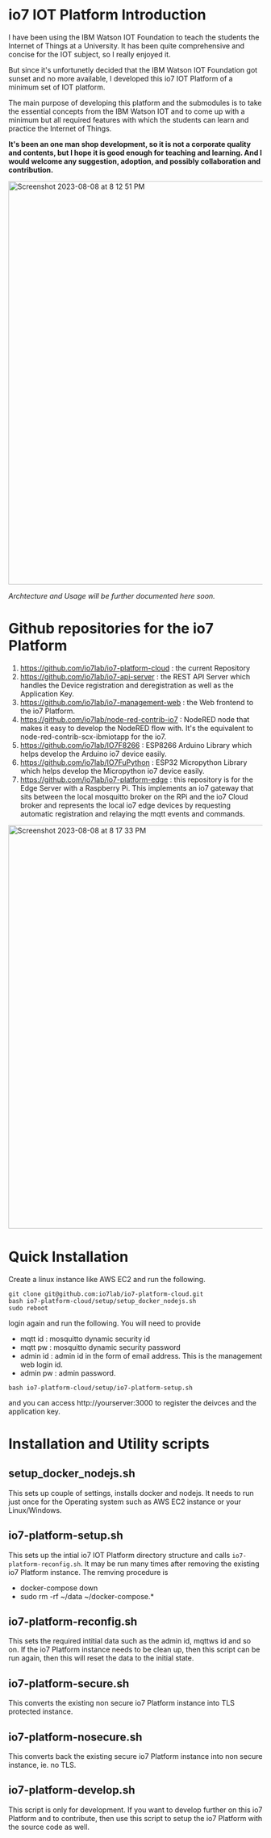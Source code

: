 # io7 IOT Platform Introduction
I have been using the IBM Watson IOT Foundation to teach the students the Internet of Things at a University. It has been quite comprehensive and concise for the IOT subject, so I really enjoyed it. 

But since it's unfortunetly decided that the IBM Watson IOT Foundation got sunset and no more available, I developed this io7 IOT Platform of a minimum set of IOT platform.

The main purpose of developing this platform and the submodules is to take the essential concepts from the IBM Watson IOT and to come up with a minimum but all required features with which the students can learn and practice the Internet of Things.

**It's been an one man shop development, so it is not a corporate quality and contents, but I hope it is good enough for teaching and learning. And I would welcome any suggestion, adoption, and possibly collaboration and contribution.**


<img width="800" alt="Screenshot 2023-08-08 at 8 12 51 PM" src="https://github.com/io7lab/io7-platform-cloud/assets/13171662/279e44bc-265c-4149-9b36-d10a3ace046f">

*Archtecture and Usage will be further documented here soon.*

# Github repositories for the io7 Platform

1. https://github.com/io7lab/io7-platform-cloud : the current Repository
2. https://github.com/io7lab/io7-api-server : the REST API Server which handles the Device registration and deregistration as well as the Application Key.
3. https://github.com/io7lab/io7-management-web : the Web frontend to the io7 Platform.
4. https://github.com/io7lab/node-red-contrib-io7 : NodeRED node that makes it easy to develop the NodeRED flow with. It's the equivalent to node-red-contrib-scx-ibmiotapp for the io7.
5. https://github.com/io7lab/IO7F8266 : ESP8266 Arduino Library which helps develop the Arduino io7 device easily.
6. https://github.com/io7lab/IO7FuPython : ESP32 Micropython Library which helps develop the Micropython io7 device easily.
7. https://github.com/io7lab/io7-platform-edge : this repository is for the Edge Server with a Raspberry Pi. This implements an io7 gateway that sits between the local mosquitto broker on the RPi and the io7 Cloud broker and represents the local io7 edge devices by requesting automatic registration and relaying the mqtt events and commands.

<img width="800" alt="Screenshot 2023-08-08 at 8 17 33 PM" src="https://github.com/io7lab/io7-platform-cloud/assets/13171662/13dcad6c-941e-4ff6-a836-8d27e1067aa9">


# Quick Installation

Create a linux instance like AWS EC2 and run the following.
```
git clone git@github.com:io7lab/io7-platform-cloud.git
bash io7-platform-cloud/setup/setup_docker_nodejs.sh
sudo reboot
```
login again and run the following. You will need to provide
* mqtt id  : mosquitto dynamic security id
* mqtt pw  : mosquitto dynamic security password
* admin id : admin id in the form of email address. This is the management web login id.
* admin pw : admin password.

```
bash io7-platform-cloud/setup/io7-platform-setup.sh
```
and you can access http://yourserver:3000 to register the deivces and the application key.

# Installation and Utility scripts

## setup_docker_nodejs.sh
This sets up couple of settings, installs docker and nodejs.
It needs to run just once for the Operating system such as AWS EC2 instance or your Linux/Windows.

## io7-platform-setup.sh
This sets up the intial io7 IOT Platform directory structure and calls `io7-platform-reconfig.sh`.
It may be run many times after removing the existing io7 Platform instance. The remving procedure is 
* docker-compose down
* sudo rm -rf ~/data ~/docker-compose.*


## io7-platform-reconfig.sh
This sets the required intitial data such as the admin id, mqttws id and so on. If the io7 Platform instance needs to be clean up, then this script can be run again, then this will reset the data to the initial state.

## io7-platform-secure.sh
This converts the existing non secure io7 Platform instance into TLS protected instance.

## io7-platform-nosecure.sh
This converts back the existing secure io7 Platform instance into non secure instance, ie. no TLS.

## io7-platform-develop.sh
This script is only for development. If you want to develop further on this io7 Platform and to contribute, then use this script to setup the io7 Platform with the source code as well.
